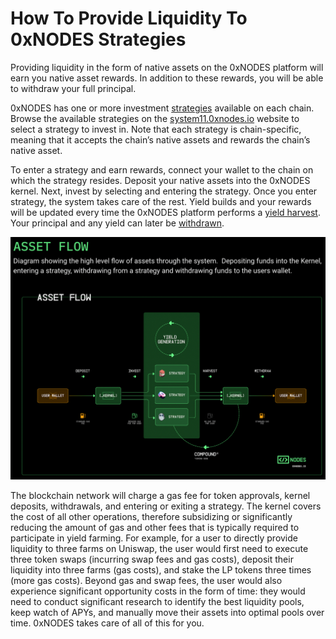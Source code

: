 # How To Provide Liquidity To 0xNODES Strategies

Providing liquidity in the form of native assets on the 0xNODES platform will earn you native asset rewards. In addition to these rewards, you will be able to withdraw your full principal.

0xNODES has one or more investment [strategies](native-strategies.md) available on each chain. Browse the available strategies on the [system11.0xnodes.io](https://system11.0xnodes.io) website to select a strategy to invest in. Note that each strategy is chain-specific, meaning that it accepts the chain’s native assets and rewards the chain’s native asset.

To enter a strategy and earn rewards, connect your wallet to the chain on which the strategy resides. Deposit your native assets into the 0xNODES kernel. Next, invest by selecting and entering the strategy. Once you enter strategy, the system takes care of the rest. Yield builds and your rewards will be updated every time the 0xNODES platform performs a [yield harvest](yield-harvest-and-distribution.md). Your principal and any yield can later be [withdrawn](../getting-started/how-to-withdraw-funds.md).

![Asset flow diagram showing the deposit of funds into the kernel, entering a strategy, exiting a strategy, and withdrawing funds to the user wallet.](<../.gitbook/assets/asset flow.png>)

The blockchain network will charge a gas fee for token approvals, kernel deposits, withdrawals, and entering or exiting a strategy. The kernel covers the cost of all other operations, therefore subsidizing or significantly reducing the amount of gas and other fees that is typically required to participate in yield farming. For example, for a user to directly provide liquidity to three farms on Uniswap, the user would first need to execute three token swaps (incurring swap fees and gas costs), deposit their liquidity into three farms (gas costs), and stake the LP tokens three times (more gas costs). Beyond gas and swap fees, the user would also experience significant opportunity costs in the form of time: they would need to conduct significant research to identify the best liquidity pools, keep watch of APYs, and manually move their assets into optimal pools over time. 0xNODES takes care of all of this for you.

